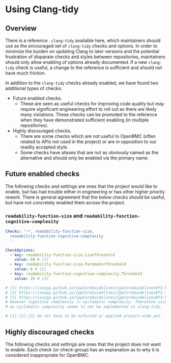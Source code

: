 # Using Clang-tidy

## Overview

There is a reference `.clang-tidy` available here, which maintainers should use
as the encouraged set of `clang-tidy` checks and options. In order to minimize
the burden on updating Clang to later versions and the potential frustration of
disparate checks and styles between repositories, maintainers should only allow
enabling of options already documented. If a new `clang-tidy` check is useful, a
change to the reference is sufficient and should not have much friction.

In addition to the `clang-tidy` checks already enabled, we have found two
additional types of checks:

- Future enabled checks.
  - These are seen as useful checks for improving code quality but may require
    significant engineering effort to roll out as there are likely many
    violations. These checks can be promoted to the reference when they have
    demonstrated sufficient enabling (in multiple repositories).
- Highly discouraged checks.
  - There are some checks which are not useful to OpenBMC (often related to APIs
    not used in the project) or are in opposition to our readily accepted style.
  - Some checks have aliases that are not as obviously named as the alternative
    and should only be enabled via the primary name.

## Future enabled checks

The following checks and settings are ones that the project would like to
enable, but has had trouble either in engineering or has other higher priority
rework. There is general agreement that the below checks _should_ be useful, but
have not concretely enabled them across the project.

### `readability-function-size` and `readability-function-cognitive-complexity`

```yaml
Checks: "-*, readability-function-size,
  readability-function-cognitive-complexity
  "

CheckOptions:
  - key: readability-function-size.LineThreshold
    value: 60 # [1]
  - key: readability-function-size.ParameterThreshold
    value: 6 # [2]
  - key: readability-function-cognitive-complexity.Threshold
    value: 25 # [3]

# [1] https://isocpp.github.io/CppCoreGuidelines/CppCoreGuidelines#f3-keep-functions-short-and-simple
# [2] https://isocpp.github.io/CppCoreGuidelines/CppCoreGuidelines#f2-a-function-should-perform-a-single-logical-operation
# [3] https://isocpp.github.io/CppCoreGuidelines/CppCoreGuidelines#f3-keep-functions-short-and-simple
# However cognitive complexity != cyclomatic complexity. Therefore using the clang-tidy default value,
# as cyclomatic complexity seems to not be implemented in clang-tidy.

# [1],[2],[3] do not have to be enforced or applied project-wide yet.
```

## Highly discouraged checks

The following checks and settings are ones that the project does not want to
enable. Each check (or check-group) has an explanation as to why it is
considered inappropriate for OpenBMC.
